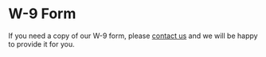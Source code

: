 # W-9 Form

If you need a copy of our W-9 form, please [contact us](http://support.saleae.com/hc/en-us/requests/new) and we will be happy to provide it for you.

